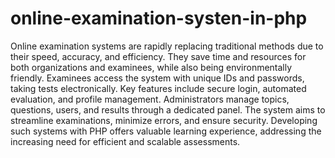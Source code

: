 # online-examination-systen-in-php
Online examination systems are rapidly replacing traditional methods due to their speed, accuracy, and efficiency. They save time and resources for both organizations and examinees, while also being environmentally friendly.  Examinees access the system with unique IDs and passwords, taking tests electronically.  Key features include secure login, automated evaluation, and profile management. Administrators manage topics, questions, users, and results through a dedicated panel.  The system aims to streamline examinations, minimize errors, and ensure security.  Developing such systems with PHP offers valuable learning experience, addressing the increasing need for efficient and scalable assessments.
